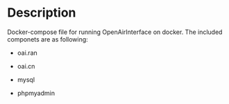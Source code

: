 # Description

Docker-compose file for running OpenAirInterface on docker. The included componets are as following:

- oai.ran

- oai.cn

- mysql

- phpmyadmin

